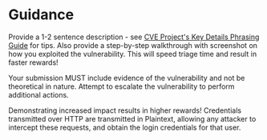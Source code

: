# Guidance

Provide a 1-2 sentence description - see [CVE Project's Key Details Phrasing Guide](http://cveproject.github.io/docs/content/key-details-phrasing.pdf) for tips. Also provide a step-by-step walkthrough with screenshot on how you exploited the vulnerability. This will speed triage time and result in faster rewards!

Your submission MUST include evidence of the vulnerability and not be theoretical in nature. Attempt to escalate the vulnerability to perform additional actions.

Demonstrating increased impact results in higher rewards! Credentials transmitted over HTTP are transmitted in Plaintext, allowing any attacker to intercept these requests, and obtain the login credentials for that user.

